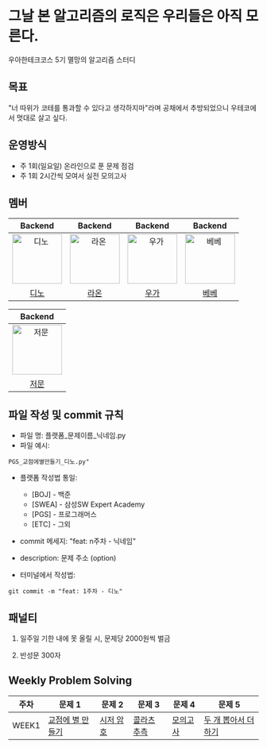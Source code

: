 # 그날 본 알고리즘의 로직은 우리들은 아직 모른다.

우아한테크코스 5기 멸망의 알고리즘 스터디

## 목표

"너 따위가 코테를 통과할 수 있다고 생각하지마"라며 공채에서 추방되었으니 우테코에서 멋대로 살고 싶다.

## 운영방식

- 주 1회(일요일) 온라인으로 푼 문제 점검
- 주 1회 2시간씩 모여서 실전 모의고사
 
  

## 멤버

|                                         Backend                                          |                                         Backend                                          |                                         Backend                                          |                                         Backend                                         
| :--------------------------------------------------------------------------------------: | :--------------------------------------------------------------------------------------: | :--------------------------------------------------------------------------------------: | :-------------------------------------------------------------------------------------: |
| <img src="https://avatars.githubusercontent.com/u/77482065?v=4" width=100px alt="디노"/> | <img src="https://avatars.githubusercontent.com/u/64852591?v=4" width=100px alt="라온"/> | <img src="https://avatars.githubusercontent.com/u/91244090?v=4" width=100px alt="우가"/>|<img src="https://avatars.githubusercontent.com/u/94087228?v=4" width=100px alt="베베"/>  |
|                       [디노](https://github.com/jjongwa)                        |                         [라온](https://github.com/mcodnjs)                             |                            [우가](https://github.com/wugawuga)                              |                          [베베](https://github.com/wonyongChoi05)                                  |

|                                         Backend                                          |
| :--------------------------------------------------------------------------------------: |
| <img src="https://avatars.githubusercontent.com/u/51906604?v=4" width=100px alt="저문"/> |
|                       [저문](https://github.com/jeomxon)                        |


## 파일 작성 및 commit 규칙
- 파일 명: 플랫폼_문제이름_닉네임.py
- 파일 예시:

```
PGS_교점에별만들기_디노.py"
```

- 플랫폼 작성법 통일: 
  * [BOJ] - 백준 
  * [SWEA] - 삼성SW Expert Academy
  * [PGS] - 프로그래머스
  * [ETC] - 그외


- commit 메세지: "feat: n주차 - 닉네임"
- description: 문제 주소 (option)
- 터미널에서 작성법: 

```
git commit -m "feat: 1주차 - 디노"
```


## 패널티

1. 일주일 기한 내에 못 올릴 시, 문제당 2000원씩 벌금

2. 반성문 300자

## Weekly Problem Solving

| **주차** | **문제 1**                                                   | **문제 2**                                                 | **문제 3**                                                   | **문제 4**                                                | **문제 5**                                                                                      |
| -------- | ------------------------------------------------------------ | ---------------------------------------------------------- | ------------------------------------------------------------ | --------------------------------------------------------- | -------------------------------------------------------- |
| WEEK1    | [교점에 별 만들기](https://school.programmers.co.kr/learn/courses/30/lessons/87377)            | [시저 암호](https://school.programmers.co.kr/learn/courses/30/lessons/12926)        | [콜라츠 추측](https://school.programmers.co.kr/learn/courses/30/lessons/12943)             | [모의고사](https://school.programmers.co.kr/learn/courses/30/lessons/42840)       | [두 개 뽑아서 더하기](https://school.programmers.co.kr/learn/courses/30/lessons/68644)    |
